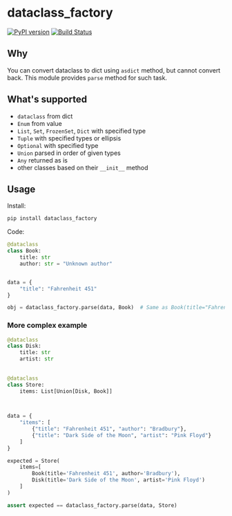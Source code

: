 # dataclass_factory

[![PyPI version](https://badge.fury.io/py/dataclass-factory.svg)](https://badge.fury.io/py/dataclass-factory)
[![Build Status](https://travis-ci.org/Tishka17/dataclass_factory.svg?branch=master)](https://travis-ci.org/Tishka17/dataclass_factory)

## Why

You can convert dataclass to dict using `asdict` method, but cannot convert back.
This module provides `parse` method for such task. 

## What's supported 

* `dataclass` from dict
* `Enum` from value
* `List`, `Set`, `FrozenSet`, `Dict` with specified type
* `Tuple` with specified types or ellipsis
* `Optional` with specified type
* `Union` parsed in order of given types
* `Any` returned as is
* other classes based on their `__init__` method

## Usage

Install:
```bash
pip install dataclass_factory 
```

Code:

```python
@dataclass
class Book:
    title: str
    author: str = "Unknown author"


data = {
    "title": "Fahrenheit 451"
}

obj = dataclass_factory.parse(data, Book)  # Same as Book(title="Fahrenheit 451")

```


### More complex example

```python
@dataclass 
class Disk:
    title: str
    artist: str
    
    
@dataclass
class Store:
    items: List[Union[Disk, Book]]
     


data = {
    "items": [
        {"title": "Fahrenheit 451", "author": "Bradbury"},
        {"title": "Dark Side of the Moon", "artist": "Pink Floyd"}
    ]
}

expected = Store(
    items=[
        Book(title='Fahrenheit 451', author='Bradbury'),
        Disk(title='Dark Side of the Moon', artist='Pink Floyd')
    ]
)

assert expected == dataclass_factory.parse(data, Store)

```